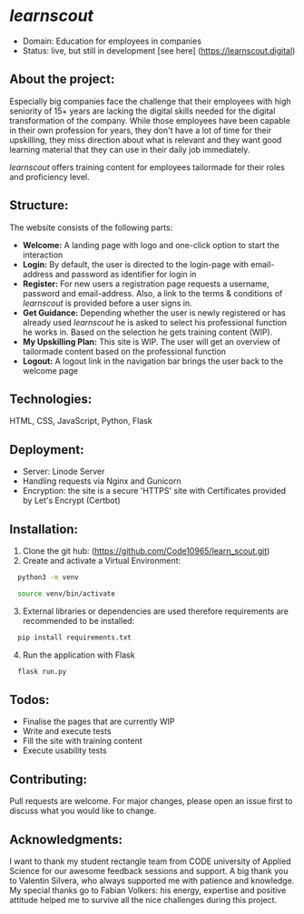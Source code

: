 # _learnscout_

* Domain: Education for employees in companies
* Status: live, but still in development [see here] (https://learnscout.digital)

## About the project:
  Especially big companies face the challenge that their employees with high seniority of 15+ years are lacking the digital skills needed for the digital transformation of the company. While those employees have been capable in their own profession for years, they don't have a lot of time for their upskilling, they miss direction about what is relevant and they want good learning material that they can use in their daily job immediately.

  _learnscout_ offers training content for employees tailormade for their roles and proficiency level.

## Structure:
The website consists of the following parts:

* **Welcome:** A landing page with logo and one-click option to start the interaction
* **Login:** By default, the user is directed to the login-page with email-address and password as identifier for login in
* **Register:** For new users a registration page requests a username, password and email-address. Also, a link to the terms & conditions of _learnscout_ is provided before a user signs in.
* **Get Guidance:** Depending whether the user is newly registered or has already used _learnscout_ he is asked to select his professional function he works in. Based on the selection he gets training content (WIP).
* **My Upskilling Plan:** This site is WIP. The user will get an overview of tailormade content based on the professional function
* **Logout:** A logout link in the navigation bar brings the user back to the welcome page

## Technologies:
HTML, CSS, JavaScript, Python, Flask

## Deployment:
* Server: Linode Server
* Handling requests via Nginx and Gunicorn
* Encryption: the site is a secure 'HTTPS' site with Certificates provided by Let's Encrypt (Certbot)

## Installation:
1. Clone the git hub: (https://github.com/Code10965/learn_scout.git)
2. Create and activate a Virtual Environment:
```bash
  python3 -m venv
```
```bash
  source venv/bin/activate
```
3. External libraries or dependencies are used therefore requirements are recommended to be installed:
```bash
  pip install requirements.txt
```
4. Run the application with Flask
```bash
  flask run.py
```

## Todos:
 - Finalise the pages that are currently WIP
 - Write and execute tests
 - Fill the site with training content
 - Execute usability tests

## Contributing:
Pull requests are welcome. For major changes, please open an issue first to discuss what you would like to change.

## Acknowledgments:
I want to thank my student rectangle team from CODE university of Applied Science for our awesome feedback sessions and support.
A big thank you to Valentin Silvera, who always supported me with patience and knowledge.
My special thanks go to Fabian Volkers: his energy, expertise and positive attitude helped me to survive all the nice challenges during this project.
